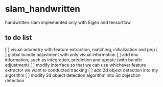 # slam_handwritten
handwritten slam implemented only with Eigen and tensorflow


## to do list
 [ ] visual odometry with feature extraction, matching, initialization and pnp
 [ ] global bundle adjustment with only visual information
 [ ] add imu information, such as integration, prediction and update (with bundle adjustment)
 [ ] modify interface so that we can use whichever feature extractor we want to conducted tracking
 [ ] add 2d object detection into my algorithm
 [ ] modify 2d object detection algorithm into 3d objection detection
